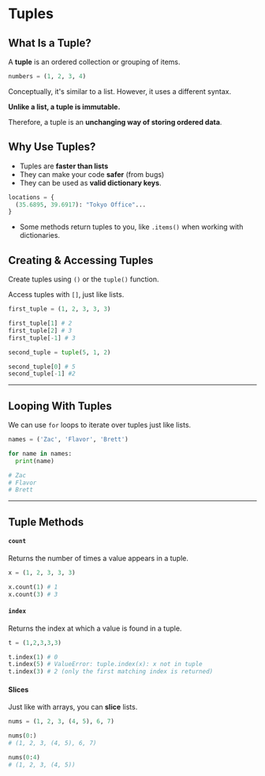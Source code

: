 # Tuples

## What Is a Tuple?

A **tuple** is an ordered collection or grouping of items.

```python
numbers = (1, 2, 3, 4)
```

Conceptually, it's similar to a list. However, it uses a different syntax.

**Unlike a list, a tuple is immutable.**

Therefore, a tuple is an **unchanging way of storing ordered data**.

## Why Use Tuples?

- Tuples are **faster than lists**
- They can make your code **safer** (from bugs)
- They can be used as **valid dictionary keys**.

```python
locations = {
  (35.6895, 39.6917): "Tokyo Office"...
}
```

- Some methods return tuples to you, like `.items()` when working with dictionaries.

## Creating & Accessing Tuples

Create tuples using `()` or the `tuple()` function.

Access tuples with `[]`, just like lists.

```python
first_tuple = (1, 2, 3, 3, 3)

first_tuple[1] # 2
first_tuple[2] # 3
first_tuple[-1] # 3

second_tuple = tuple(5, 1, 2)

second_tuple[0] # 5
second_tuple[-1] #2
```

---

## Looping With Tuples

We can use `for` loops to iterate over tuples just like lists.

```python
names = ('Zac', 'Flavor', 'Brett')

for name in names:
  print(name)

# Zac
# Flavor
# Brett
```

---

## Tuple Methods

#### `count`

Returns the number of times a value appears in a tuple.

```python
x = (1, 2, 3, 3, 3)

x.count(1) # 1
x.count(3) # 3
```

#### `index`

Returns the index at which a value is found in a tuple.

```python
t = (1,2,3,3,3)

t.index(1) # 0
t.index(5) # ValueError: tuple.index(x): x not in tuple
t.index(3) # 2 (only the first matching index is returned)
```

#### Slices

Just like with arrays, you can **slice** lists.

```python
nums = (1, 2, 3, (4, 5), 6, 7)

nums(0:)
# (1, 2, 3, (4, 5), 6, 7)

nums(0:4)
# (1, 2, 3, (4, 5))
```
